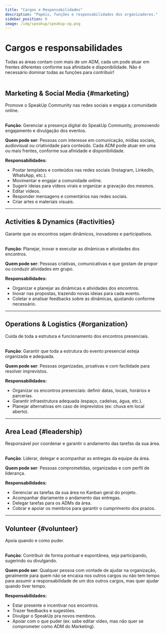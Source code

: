```yaml
---
title: "Cargos e Responsabilidades"
description: "Papéis, funções e responsabilidades dos organizadores."
sidebar_position: 0
image: /img/speakup/speakup-og.png
---
```


# Cargos e responsabilidades

<div className="alert alert--warning" role="alert">Todas as áreas contam com mais de um ADM, cada um pode atuar em frentes diferentes conforme sua afinidade e disponibilidade. Não é necessário dominar todas as funções para contribuir!</div>

<br/>

## Marketing & Social Media {#marketing}

<div className="alert alert--info" role="alert">Promove o SpeakUp Community nas redes sociais e engaja a comunidade online.</div>

<br/>

**Função**: Gerenciar a presença digital do SpeakUp Community, promovendo engajamento e divulgação dos eventos.

**Quem pode ser**: Pessoas com interesse em comunicação, mídias sociais, audiovisual ou criatividade para conteúdo. Cada ADM pode atuar em uma ou mais frentes, conforme sua afinidade e disponibilidade.

**Responsabilidades:**

- Postar templates e conteúdos nas redes sociais (Instagram, LinkedIn, WhatsApp, etc.).
- Movimentar e engajar a comunidade online.
- Sugerir ideias para vídeos virais e organizar a gravação dos mesmos.
- Editar vídeos.
- Responder mensagens e comentários nas redes sociais.
- Criar artes e materiais visuais.

---

## Activities & Dynamics {#activities}

<div className="alert alert--info" role="alert">Garante que os encontros sejam dinâmicos, inovadores e participativos.</div>

<br/>

**Função**: Planejar, inovar e executar as dinâmicas e atividades dos encontros.

**Quem pode ser**: Pessoas criativas, comunicativas e que gostam de propor ou conduzir atividades em grupo.

**Responsabilidades:**

- Organizar e planejar as dinâmicas e atividades dos encontros.
- Inovar nas propostas, trazendo novas ideias para cada evento.
- Coletar e analisar feedbacks sobre as dinâmicas, ajustando conforme necessário.

---

## Operations & Logistics {#organization}

<div className="alert alert--info" role="alert">Cuida de toda a estrutura e funcionamento dos encontros presenciais.</div>

<br/>

**Função**: Garantir que toda a estrutura do evento presencial esteja organizada e adequada.

**Quem pode ser**: Pessoas organizadas, proativas e com facilidade para resolver imprevistos.

**Responsabilidades:**

- Organizar os encontros presenciais: definir datas, locais, horários e parcerias.
- Garantir infraestrutura adequada (espaço, cadeiras, água, etc.).
- Planejar alternativas em caso de imprevistos (ex: chuva em local aberto).

---

## Area Lead {#leadership}

<div className="alert alert--info" role="alert">Responsável por coordenar e garantir o andamento das tarefas da sua área.</div>

<br/>

**Função**: Liderar, delegar e acompanhar as entregas da equipe da área.

**Quem pode ser**: Pessoas comprometidas, organizadas e com perfil de liderança.

**Responsabilidades:**

- Gerenciar as tarefas da sua área no Kanban geral do projeto.
- Acompanhar diariamente o andamento das entregas.
- Delegar tarefas para os ADMs da área.
- Cobrar e apoiar os membros para garantir o cumprimento dos prazos.

---

## Volunteer {#volunteer}

<div className="alert alert--info" role="alert">Apoia quando e como puder.</div>

<br/>

**Função**: Contribuir de forma pontual e espontânea, seja participando, sugerindo ou divulgando.

**Quem pode ser**: Qualquer pessoa com vontade de ajudar na organização, geralmente para quem não se encaixa nos outros cargos ou não tem tempo para assumir a responsabilidade de um dos outros cargos, mas quer ajudar quando tiver tempo.

**Responsabilidades:**

- Estar presente e incentivar nos encontros.
- Trazer feedbacks e sugestões.
- Divulgar o SpeakUp pra novos membros.
- Apoiar com o que puder (ex: sabe editar vídeo, mas não quer se comprometer como ADM do Marketing).
